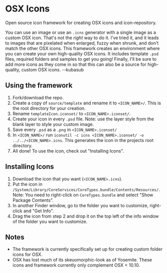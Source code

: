 # OSX Icons #

Open source icon framework for creating OSX icons and icon-repository.

You can use an image or use an `.icns` generator with a single image as a custom OSX icon. That's not the *right* way to do it. I've tried it, and it leads to images that are pixelated when enlarged, fuzzy when shrunk, and don't match the other OSX icons. This framework creates an environment where you can create your own high-quality OSX icons. It includes template `.psd` files, required folders and samples to get you going! Finally, I'll be sure to add more icons as they come in so that this can also be a source for high-quality, custom OSX icons.
--kubasub

## Using the framework ##
1. Fork/download the repo.
1. Create a copy of `source/template` and rename it to `<ICON_NAME>/`. This is the root directory for your creation.
2. Rename `templateIcon.iconset/` to `<ICON_NAME>.iconset/`.
3. Create your icon in every `.psd` file. Note: use the layer style from the blank layer to style your custom image.
4. Save every `.psd` as a `.png` in `<ICON_NAME>.iconset/`
5. In `<ICON_NAME>/` run `iconutil -c icns <ICON_NAME>.iconset/ -o ../../<ICON_NAME>.icns`. This generates the icon in the projects root directory.
6. All done! To use the icon, check out "Installing Icons".

## Installing Icons ##
1. Download the icon that you want (`<ICON_NAME>.icns`).
2. Put the icon in `/System/Library/CoreServices/CoreTypes.bundle/Contents/Resources/`.
    Note: You need to right-click on `CoreTypes.bundle` and select "Show Package Contents".
3. In another Finder window, go to the folder you want to customize, right-click and "Get Info".
4. Drag the icon from step 2 and drop it on the top left of the info window of the folder you want to customize.

## Notes ##
- The framework is currently specifically set up for creating custom folder icons for OSX.
- OSX has lost much of its skeuomorphic-look as of Yosemite. These icons and framework currently only complement OSX < 10.10.
